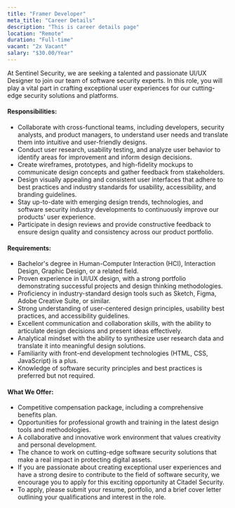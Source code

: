 ```yaml
---
title: "Framer Developer"
meta_title: "Career Details"
description: "This is career details page"
location: "Remote"
duration: "Full-time"
vacant: "2x Vacant"
salary: "$30.00/Year"
---
```


At Sentinel Security, we are seeking a talented and passionate UI/UX Designer to join our team of software security experts. In this role, you will play a vital part in crafting exceptional user experiences for our cutting-edge security solutions and platforms.

#### Responsibilities:

- Collaborate with cross-functional teams, including developers, security analysts, and product managers, to understand user needs and translate them into intuitive and user-friendly designs.
- Conduct user research, usability testing, and analyze user behavior to identify areas for improvement and inform design decisions.
- Create wireframes, prototypes, and high-fidelity mockups to communicate design concepts and gather feedback from stakeholders.
- Design visually appealing and consistent user interfaces that adhere to best practices and industry standards for usability, accessibility, and branding guidelines.
- Stay up-to-date with emerging design trends, technologies, and software security industry developments to continuously improve our products' user experience.
- Participate in design reviews and provide constructive feedback to ensure design quality and consistency across our product portfolio.

#### Requirements:

- Bachelor's degree in Human-Computer Interaction (HCI), Interaction Design, Graphic Design, or a related field.
- Proven experience in UI/UX design, with a strong portfolio demonstrating successful projects and design thinking methodologies.
- Proficiency in industry-standard design tools such as Sketch, Figma, Adobe Creative Suite, or similar.
- Strong understanding of user-centered design principles, usability best practices, and accessibility guidelines.
- Excellent communication and collaboration skills, with the ability to articulate design decisions and present ideas effectively.
- Analytical mindset with the ability to synthesize user research data and translate it into meaningful design solutions.
- Familiarity with front-end development technologies (HTML, CSS, JavaScript) is a plus.
- Knowledge of software security principles and best practices is preferred but not required.

#### What We Offer:

- Competitive compensation package, including a comprehensive benefits plan.
- Opportunities for professional growth and training in the latest design tools and methodologies.
- A collaborative and innovative work environment that values creativity and personal development.
- The chance to work on cutting-edge software security solutions that make a real impact in protecting digital assets.
- If you are passionate about creating exceptional user experiences and have a strong desire to contribute to the field of software security, we encourage you to apply for this exciting opportunity at Citadel Security.
- To apply, please submit your resume, portfolio, and a brief cover letter outlining your qualifications and interest in the role.
